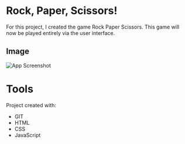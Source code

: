 # Rock, Paper, Scissors!

For this project, I created the game Rock Paper Scissors. This game will now be played entirely via the user interface.

## Image

![App Screenshot](https://i.postimg.cc/GmBJmr8c/Image.jpg)


# Tools

Project created with:

- GIT
- HTML
- CSS
- JavaScript